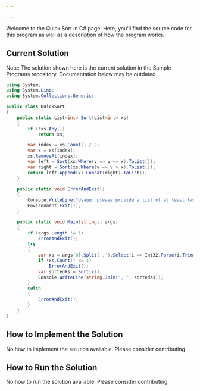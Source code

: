 ```yaml
---

---
```


Welcome to the Quick Sort in C# page! Here, you'll find the source code for this program as well as a description of how the program works.

## Current Solution

Note: The solution shown here is the current solution in the Sample Programs repository. Documentation below may be outdated.

```C#
using System;
using System.Linq;
using System.Collections.Generic;

public class QuickSort
{
    public static List<int> Sort(List<int> xs)
    {
        if (!xs.Any())
            return xs;

        var index = xs.Count() / 2;
        var x = xs[index];
        xs.RemoveAt(index);
        var left = Sort(xs.Where(v => v <= x).ToList());
        var right = Sort(xs.Where(v => v > x).ToList());
        return left.Append(x).Concat(right).ToList();
    }

    public static void ErrorAndExit()
    {
        Console.WriteLine("Usage: please provide a list of at least two integers to sort in the format \"1, 2, 3, 4, 5\"");
        Environment.Exit(1);
    }

    public static void Main(string[] args)
    {
        if (args.Length != 1)
            ErrorAndExit();
        try
        {
            var xs = args[0].Split(',').Select(i => Int32.Parse(i.Trim())).ToList();
            if (xs.Count() <= 1)
                ErrorAndExit();
            var sortedXs = Sort(xs);
            Console.WriteLine(string.Join(", ", sortedXs));
        }
        catch
        {
            ErrorAndExit();
        }
    }
}

```

## How to Implement the Solution

No how to implement the solution available. Please consider contributing.

## How to Run the Solution

No how to run the solution available. Please consider contributing.